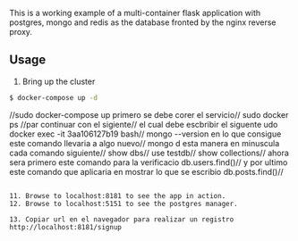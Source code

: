 This is a working example of a multi-container flask application with postgres, mongo and redis as the database fronted by the nginx reverse proxy.

## Usage

1. Bring up the cluster
```bash
$ docker-compose up -d
```
//sudo docker-compose up primero se debe corer el servicio//
sudo docker ps //par continuar con el sigiente//
el cual debe escbribir el siguente udo docker exec -it 3aa106127b19 bash//
mongo --version en lo que consigue este comando llevaria a algo nuevo//
mongo d esta manera en minuscula cada comando siguiente//
show dbs//
use testdb//
show collections//
ahora sera primero este comando para la verificacio db.users.find()//
y por ultimo este comando que aplicaria en mostrar lo que se escribio db.posts.find()//

```https://github.com/lorenasegundo08/Flask_app/edit/master/README.md-- localizacion

11. Browse to localhost:8181 to see the app in action.
12. Browse to localhost:5151 to see the postgres manager.

13. Copiar url en el navegador para realizar un registro http://localhost:8181/signup

